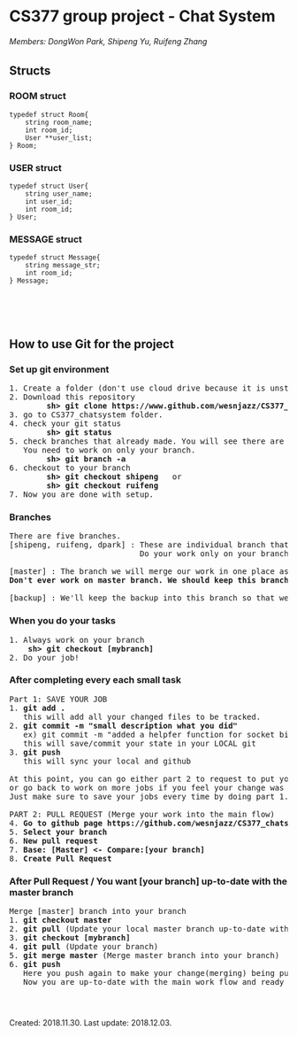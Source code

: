 # CS377 group project - Chat System
###### Members: DongWon Park, Shipeng Yu, Ruifeng Zhang

## Structs
### ROOM struct
    typedef struct Room{
        string room_name;
        int room_id;
        User **user_list;
    } Room;
### USER struct
    typedef struct User{
        string user_name;
        int user_id;
        int room_id;
    } User;
### MESSAGE struct
    typedef struct Message{
        string message_str;
        int room_id;
    } Message;
    

<br><br><br>
## How to use Git for the project
### Set up git environment
<pre>
1. Create a folder (don't use cloud drive because it is unstable to work with github)
2. Download this repository
        <b>sh> git clone https://www.github.com/wesnjazz/CS377_chatsystem.git</b>
3. go to CS377_chatsystem folder.
4. check your git status
        <b>sh> git status</b>
5. check branches that already made. You will see there are individual branches for each member.
   You need to work on only your branch.
        <b>sh> git branch -a</b>
6. checkout to your branch
        <b>sh> git checkout shipeng</b>   or
        <b>sh> git checkout ruifeng</b>
7. Now you are done with setup.
</pre>

### Branches
<pre>
There are five branches.
[shipeng, ruifeng, dpark] : These are individual branch that we work on separately.
                            Do your work only on your branch.

[master] : The branch we will merge our work in one place as we develop our project.
<b>Don't ever work on master branch. We should keep this branch stable.</b>

[backup] : We'll keep the backup into this branch so that we can always go back and never lose our job.
</pre>

### When you do your tasks
<pre>
1. Always work on your branch
    <b>sh> git checkout [mybranch]</b>
2. Do your job!
</pre>

### After completing every each small task
<pre>
Part 1: SAVE YOUR JOB
1. <b>git add .</b>
   this will add all your changed files to be tracked.
2. <b>git commit -m "small description what you did"</b> 
   ex) git commit -m "added a helpfer function for socket binding, fixed a segfault bug"
   this will save/commit your state in your LOCAL git
3. <b>git push</b>
   this will sync your local and github

At this point, you can go either part 2 to request to put your work into main flow, 
or go back to work on more jobs if you feel your change was small.
Just make sure to save your jobs every time by doing part 1.

PART 2: PULL REQUEST (Merge your work into the main flow)
4. <b>Go to github page https://github.com/wesnjazz/CS377_chatsystem</b>
5. <b>Select your branch</b>
6. <b>New pull request</b>
7. <b>Base: [Master] <- Compare:[your branch]</b>
8. <b>Create Pull Request</b>
</pre>

### After Pull Request / You want [your branch] up-to-date with the master branch
<pre>
Merge [master] branch into your branch
1. <b>git checkout master</b>
2. <b>git pull</b> (Update your local master branch up-to-date with github)
3. <b>git checkout [mybranch]</b>
4. <b>git pull</b> (Update your branch)
5. <b>git merge master</b> (Merge master branch into your branch)
6. <b>git push</b>
   Here you push again to make your change(merging) being published into github.
   Now you are up-to-date with the main work flow and ready to develop next level!
</pre>

### 

<br><br>
Created: 2018.11.30.
Last update: 2018.12.03.
